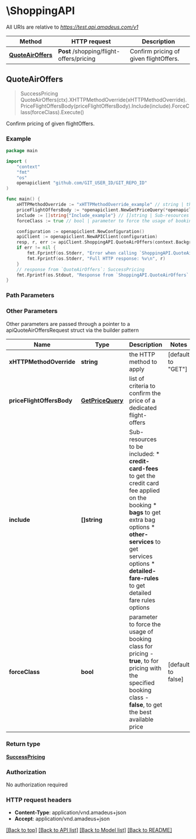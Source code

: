 # \ShoppingAPI

All URIs are relative to *https://test.api.amadeus.com/v1*

Method | HTTP request | Description
------------- | ------------- | -------------
[**QuoteAirOffers**](ShoppingAPI.md#QuoteAirOffers) | **Post** /shopping/flight-offers/pricing | Confirm pricing of given flightOffers.



## QuoteAirOffers

> SuccessPricing QuoteAirOffers(ctx).XHTTPMethodOverride(xHTTPMethodOverride).PriceFlightOffersBody(priceFlightOffersBody).Include(include).ForceClass(forceClass).Execute()

Confirm pricing of given flightOffers.

### Example

```go
package main

import (
    "context"
    "fmt"
    "os"
    openapiclient "github.com/GIT_USER_ID/GIT_REPO_ID"
)

func main() {
    xHTTPMethodOverride := "xHTTPMethodOverride_example" // string | the HTTP method to apply (default to "GET")
    priceFlightOffersBody := *openapiclient.NewGetPriceQuery(*openapiclient.NewFlightOfferPricingIn("flight-offer-pricing", []openapiclient.FlightOffer{*openapiclient.NewFlightOffer("flight-offer", "1")})) // GetPriceQuery | list of criteria to confirm the price of a dedicated flight-offers
    include := []string{"Include_example"} // []string | Sub-resources to be included:  * **credit-card-fees** to get the credit card fee applied on the booking  * **bags** to get extra bag options  * **other-services** to get services options  * **detailed-fare-rules** to get detailed fare rules options  (optional)
    forceClass := true // bool | parameter to force the usage of booking class for pricing - **true**, to for pricing with the specified booking class - **false**, to get the best available price  (optional) (default to false)

    configuration := openapiclient.NewConfiguration()
    apiClient := openapiclient.NewAPIClient(configuration)
    resp, r, err := apiClient.ShoppingAPI.QuoteAirOffers(context.Background()).XHTTPMethodOverride(xHTTPMethodOverride).PriceFlightOffersBody(priceFlightOffersBody).Include(include).ForceClass(forceClass).Execute()
    if err != nil {
        fmt.Fprintf(os.Stderr, "Error when calling `ShoppingAPI.QuoteAirOffers``: %v\n", err)
        fmt.Fprintf(os.Stderr, "Full HTTP response: %v\n", r)
    }
    // response from `QuoteAirOffers`: SuccessPricing
    fmt.Fprintf(os.Stdout, "Response from `ShoppingAPI.QuoteAirOffers`: %v\n", resp)
}
```

### Path Parameters



### Other Parameters

Other parameters are passed through a pointer to a apiQuoteAirOffersRequest struct via the builder pattern


Name | Type | Description  | Notes
------------- | ------------- | ------------- | -------------
 **xHTTPMethodOverride** | **string** | the HTTP method to apply | [default to &quot;GET&quot;]
 **priceFlightOffersBody** | [**GetPriceQuery**](GetPriceQuery.md) | list of criteria to confirm the price of a dedicated flight-offers | 
 **include** | **[]string** | Sub-resources to be included:  * **credit-card-fees** to get the credit card fee applied on the booking  * **bags** to get extra bag options  * **other-services** to get services options  * **detailed-fare-rules** to get detailed fare rules options  | 
 **forceClass** | **bool** | parameter to force the usage of booking class for pricing - **true**, to for pricing with the specified booking class - **false**, to get the best available price  | [default to false]

### Return type

[**SuccessPricing**](SuccessPricing.md)

### Authorization

No authorization required

### HTTP request headers

- **Content-Type**: application/vnd.amadeus+json
- **Accept**: application/vnd.amadeus+json

[[Back to top]](#) [[Back to API list]](../README.md#documentation-for-api-endpoints)
[[Back to Model list]](../README.md#documentation-for-models)
[[Back to README]](../README.md)

